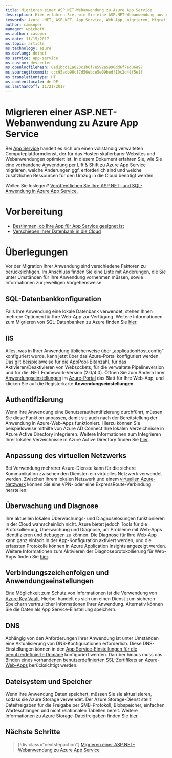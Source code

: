 ```yaml
---
title: Migrieren einer ASP.NET-Webanwendung zu Azure App Service
description: Hier erfahren Sie, wie Sie eine ASP.NET-Webanwendung aus einer lokalen Umgebung zu Azure App Service migrieren.
keywords: Azure .NET, ASP.NET, App Service, Web-App, migrieren, Migration
author: camsoper
manager: wpickett
ms.author: casoper
ms.date: 11/15/2017
ms.topic: article
ms.technology: azure
ms.devlang: dotnet
ms.service: app-service
ms.custom: devcenter
ms.openlocfilehash: 8ad1bcd11a823c1b6f7e592a5990dd6f7ed06e97
ms.sourcegitcommit: ccc95adb96cf7d56ebce5e09bedf10c2d48f5e1f
ms.translationtype: HT
ms.contentlocale: de-DE
ms.lasthandoff: 11/21/2017
---
```

# <a name="migrate-an-aspnet-web-application-to-azure-app-service"></a>Migrieren einer ASP.NET-Webanwendung zu Azure App Service

Bei [App Service](https://docs.microsoft.com/azure/app-service/app-service-web-overview#why-use-web-apps) handelt es sich um einen vollständig verwalteten Computeplattformdienst, der für das Hosten skalierbarer Websites und Webanwendungen optimiert ist. In diesem Dokument erfahren Sie, wie Sie eine vorhandene Anwendung per Lift & Shift zu Azure App Service migrieren, welche Änderungen ggf. erforderlich sind und welche zusätzlichen Ressourcen für den Umzug in die Cloud benötigt werden.

Wollen Sie loslegen? [Veröffentlichen Sie Ihre ASP.NET- und SQL-Anwendung in Azure App Service.](https://go.microsoft.com/fwlink/?linkid=863214)

# <a name="preparation"></a>Vorbereitung   
* [Bestimmen, ob Ihre App für App Service geeignet ist](https://azure.microsoft.com/downloads/migration-assistant/)
* [Verschieben Ihrer Datenbank in die Cloud](https://go.microsoft.com/fwlink/?linkid=863217)

# <a name="considerations"></a>Überlegungen
Vor der Migration Ihrer Anwendung sind verschiedene Faktoren zu berücksichtigen. Im Anschluss finden Sie eine Liste mit Änderungen, die Sie unter Umständen für Ihre Anwendung vornehmen müssen, sowie Informationen zur jeweiligen Vorgehensweise.

## <a name="sql-database-configuration"></a>SQL-Datenbankkonfiguration
Falls Ihre Anwendung eine lokale Datenbank verwendet, stehen Ihnen mehrere Optionen für Ihre Web-App zur Verfügung. Weitere Informationen zum Migrieren von SQL-Datenbanken zu Azure finden Sie [hier](https://go.microsoft.com/fwlink/?linkid=863217).

## <a name="iis"></a>IIS
Alles, was in Ihrer Anwendung üblicherweise über „applicationHost.config“ konfiguriert wurde, kann jetzt über das Azure-Portal konfiguriert werden. Das gilt beispielsweise für die AppPool-Bitanzahl, für das Aktivieren/Deaktivieren von Websockets, für die verwaltete Pipelineversion und für die .NET Framework-Version (2.0/4.0). Öffnen Sie zum Ändern Ihrer [Anwendungseinstellungen](https://docs.microsoft.com/en-us/azure/app-service/web-sites-configure) im [Azure-Portal](https://portal.azure.com) das Blatt für Ihre Web-App, und klicken Sie auf die Registerkarte **Anwendungseinstellungen**.

## <a name="authentication"></a>Authentifizierung
Wenn Ihre Anwendung eine Benutzerauthentifizierung durchführt, müssen Sie diese Funktion anpassen, damit sie auch nach der Bereitstellung der Anwendung in Azure-Web-Apps funktioniert. Hierzu können Sie beispielsweise mithilfe von Azure AD Connect Ihre lokalen Verzeichnisse in Azure Active Directory integrieren. Weitere Informationen zum Integrieren Ihrer lokalen Verzeichnisse in Azure Active Directory finden Sie [hier](https://docs.microsoft.com/azure/active-directory/connect/active-directory-aadconnect).

## <a name="virtual-network-modification"></a>Anpassung des virtuellen Netzwerks
Bei Verwendung mehrerer Azure-Dienste kann für die sichere Kommunikation zwischen den Diensten ein virtuelles Netzwerk verwendet werden. Zwischen Ihrem lokalen Netzwerk und einem [virtuellen Azure-Netzwerk](https://docs.microsoft.com/en-us/azure/app-service/web-sites-integrate-with-vnet) können Sie eine VPN- oder eine ExpressRoute-Verbindung herstellen.

## <a name="monitoring-and-diagnostics"></a>Überwachung und Diagnose
Ihre aktuellen lokalen Überwachungs- und Diagnoselösungen funktionieren in der Cloud wahrscheinlich nicht. Azure bietet jedoch Tools für die Protokollierung, Überwachung und Diagnose, um Probleme mit Web-Apps identifizieren und debuggen zu können. Die Diagnose für Ihre Web-App kann ganz einfach in der App-Konfiguration aktiviert werden, und die erfassten Protokolle können in Azure Application Insights angezeigt werden. Weitere Informationen zum Aktivieren der Diagnoseprotokollierung für Web-Apps finden Sie [hier](https://docs.microsoft.com/azure/app-service/web-sites-enable-diagnostic-log).

## <a name="connection-strings-and-application-settings"></a>Verbindungszeichenfolgen und Anwendungseinstellungen
Eine Möglichkeit zum Schutz von Informationen ist die Verwendung von [Azure Key Vault](https://docs.microsoft.com/azure/key-vault/). Hierbei handelt es sich um einen Dienst zum sicheren Speichern vertraulicher Informationen Ihrer Anwendung. Alternativ können Sie die Daten als App Service-Einstellung speichern.

## <a name="dns"></a>DNS
Abhängig von den Anforderungen Ihrer Anwendung ist unter Umständen eine Aktualisierung von DNS-Konfigurationen erforderlich. Diese DNS-Einstellungen können in den [App Service-Einstellungen für die benutzerdefinierte Domäne](https://docs.microsoft.com/azure/app-service/app-service-web-tutorial-custom-domain) konfiguriert werden. Darüber hinaus muss das [Binden eines vorhandenen benutzerdefinierten SSL-Zertifikats an Azure-Web-Apps](https://docs.microsoft.com/en-us/azure/app-service/app-service-web-tutorial-custom-ssl) berücksichtigt werden.

## <a name="file-system-and-storage"></a>Dateisystem und Speicher
Wenn Ihre Anwendung Daten speichert, müssen Sie sie aktualisieren, sodass sie Azure Storage verwendet. Der Azure Storage-Dienst stellt Dateifreigaben für die Freigabe per SMB-Protokoll, Blobspeicher, einfachen Warteschlangen und nicht relationalen Tabellen bereit. Weitere Informationen zu Azure Storage-Dateifreigaben finden Sie [hier](https://docs.microsoft.com/azure/storage/files/storage-files-introduction).

## <a name="next-steps"></a>Nächste Schritte

> [!div class="nextstepaction"]
> [Migrieren einer ASP.NET-Webanwendung zu Azure App Service](https://aka.ms/azure-webapp-migrate)
